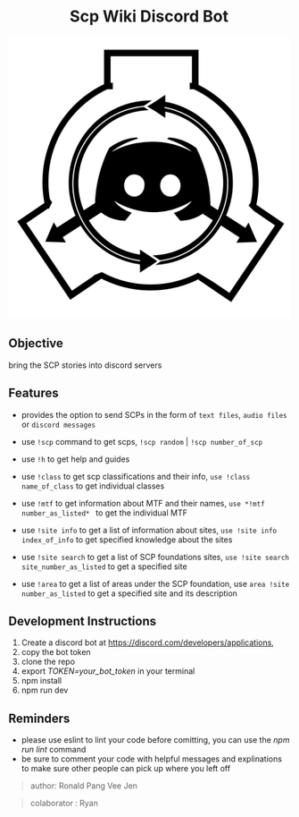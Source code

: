 <h1 align="center"> 
  Scp Wiki Discord Bot
</h1>

<p align="center">
<img src="https://github.com/SCP-Wiki-Discord-Bot/scp-discord-bot-website/blob/main/static/favicon.svg" alt="logo" />
</p>

## Objective 
bring the SCP stories into discord servers

## Features
- provides the option to send SCPs in the form of `text files`, `audio files` or `discord messages` 

- use `!scp` command to get scps, `!scp random` | `!scp number_of_scp`
- use `!h` to get help and guides
- use `!class` to get scp classifications and their info, `use !class name_of_class` to get individual classes
- use `!mtf` to get information about MTF and their names, `use *!mtf number_as_listed* ` to get the individual MTF
- use `!site info` to get a list of information about sites, `use !site info index_of_info` to get specified knowledge about the sites
- use `!site search` to get a list of SCP foundations sites, `use !site search site_number_as_listed` to get a specified site
- use `!area` to get a list of areas under the SCP foundation, use `area !site number_as_listed` to get a specified site and its description


 ## Development Instructions
 1. Create a discord bot at https://discord.com/developers/applications,
 2. copy the bot token
 3. clone the repo
 4. export *TOKEN=your_bot_token* in your terminal
 5. npm install
 6. npm run dev
 
 ## Reminders 
 - please use eslint to lint your code before comitting, you can use the *npm run lint* command
 - be sure to comment your code with helpful messages and explinations to make sure other people can pick up where you left off
 
> author: Ronald Pang Vee Jen

> colaborator : Ryan

